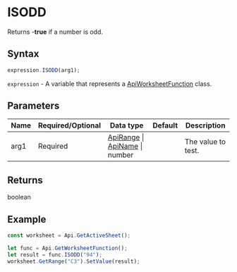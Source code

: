 # ISODD

Returns -**true** if a number is odd.

## Syntax

```javascript
expression.ISODD(arg1);
```

`expression` - A variable that represents a [ApiWorksheetFunction](../ApiWorksheetFunction.md) class.

## Parameters

| **Name** | **Required/Optional** | **Data type** | **Default** | **Description** |
| ------------- | ------------- | ------------- | ------------- | ------------- |
| arg1 | Required | [ApiRange](../../ApiRange/ApiRange.md) \| [ApiName](../../ApiName/ApiName.md) \| number |  | The value to test. |

## Returns

boolean

## Example



```javascript editor-xlsx
const worksheet = Api.GetActiveSheet();

let func = Api.GetWorksheetFunction();
let result = func.ISODD("94");
worksheet.GetRange("C3").SetValue(result);

```
